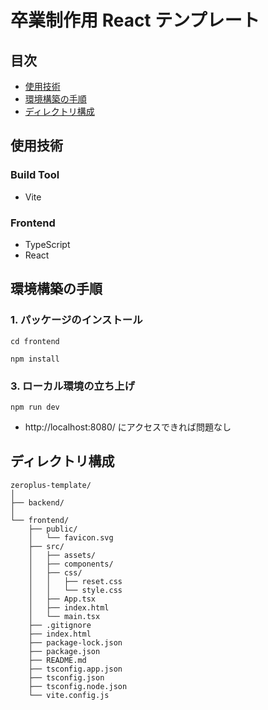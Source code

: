 # 卒業制作用 React テンプレート
## 目次
- [使用技術](#technology)
- [環境構築の手順](#setup)
- [ディレクトリ構成](#directory)

<h2 id="technology">使用技術</h2>

### Build Tool
- Vite

### Frontend
- TypeScript
- React

<h2 id="setup">環境構築の手順</h2>

### 1. パッケージのインストール

```
cd frontend
```
```
npm install
```

### 3. ローカル環境の立ち上げ

```
npm run dev
```

- http://localhost:8080/ にアクセスできれば問題なし

<h2 id="directory">ディレクトリ構成</h2>

```
zeroplus-template/
│
├── backend/
│
└── frontend/
    ├── public/
    │   └── favicon.svg
    ├── src/
    │   ├── assets/
    │   ├── components/
    │   ├── css/
    │   │   ├── reset.css
    │   │   └── style.css
    │   ├── App.tsx
    │   ├── index.html
    │   └── main.tsx
    ├── .gitignore
    ├── index.html
    ├── package-lock.json
    ├── package.json
    ├── README.md
    ├── tsconfig.app.json
    ├── tsconfig.json
    ├── tsconfig.node.json
    └── vite.config.js
```
